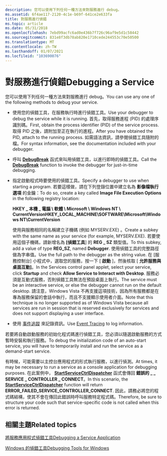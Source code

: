 ```yaml
---
description: 您可以使用下列任何一種方法來對服務進行 debug。
ms.assetid: 6f4ae117-2120-4c1e-b69f-641ce2e633fa
title: 對服務進行偵錯
ms.topic: article
ms.date: 05/31/2018
ms.openlocfilehash: 7ebd99acfc6ad0e436b7f726c96af9e5d1c58442
ms.sourcegitcommit: 831e8f3db78ab820e1710cede244553c70e50500
ms.translationtype: MT
ms.contentlocale: zh-TW
ms.lasthandoff: 01/07/2021
ms.locfileid: "103690076"
---
```

# <a name="debugging-a-service"></a><span data-ttu-id="451e9-103">對服務進行偵錯</span><span class="sxs-lookup"><span data-stu-id="451e9-103">Debugging a Service</span></span>

<span data-ttu-id="451e9-104">您可以使用下列任何一種方法來對服務進行 debug。</span><span class="sxs-lookup"><span data-stu-id="451e9-104">You can use any one of the following methods to debug your service.</span></span>

-   <span data-ttu-id="451e9-105">使用您的偵錯工具，在服務執行時進行偵錯工具。</span><span class="sxs-lookup"><span data-stu-id="451e9-105">Use your debugger to debug the service while it is running.</span></span> <span data-ttu-id="451e9-106">首先，取得服務進程 (PID) 的處理序識別碼。</span><span class="sxs-lookup"><span data-stu-id="451e9-106">First, obtain the process identifier (PID) of the service process.</span></span> <span data-ttu-id="451e9-107">取得 PID 之後，請附加至正在執行的進程。</span><span class="sxs-lookup"><span data-stu-id="451e9-107">After you have obtained the PID, attach to the running process.</span></span> <span data-ttu-id="451e9-108">如需語法資訊，請參閱偵錯工具隨附的檔。</span><span class="sxs-lookup"><span data-stu-id="451e9-108">For syntax information, see the documentation included with your debugger.</span></span>
-   <span data-ttu-id="451e9-109">呼叫 [**DebugBreak**](/windows/desktop/api/debugapi/nf-debugapi-debugbreak) 函式來叫用偵錯工具，以進行即時的偵錯工具。</span><span class="sxs-lookup"><span data-stu-id="451e9-109">Call the [**DebugBreak**](/windows/desktop/api/debugapi/nf-debugapi-debugbreak) function to invoke the debugger for just-in-time debugging.</span></span>
-   <span data-ttu-id="451e9-110">指定啟動程式時要使用的偵錯工具。</span><span class="sxs-lookup"><span data-stu-id="451e9-110">Specify a debugger to use when starting a program.</span></span> <span data-ttu-id="451e9-111">若要這樣做，請在下列登錄位置中建立名為 **影像檔執行選項** 的金鑰：</span><span class="sxs-lookup"><span data-stu-id="451e9-111">To do so, create a key called **Image File Execution Options** in the following registry location:</span></span>

    <span data-ttu-id="451e9-112">**HKEY \_ 本機 \_ 電腦 \\ 軟體 \\ Microsoft \\ Windows NT \\ CurrentVersion**</span><span class="sxs-lookup"><span data-stu-id="451e9-112">**HKEY\_LOCAL\_MACHINE\\SOFTWARE\\Microsoft\\Windows NT\\CurrentVersion**</span></span>

    <span data-ttu-id="451e9-113">使用與服務相同的名稱建立子機碼 (例如 MYSERV.EXE) 。</span><span class="sxs-lookup"><span data-stu-id="451e9-113">Create a subkey with the same name as your service (for example, MYSERV.EXE).</span></span> <span data-ttu-id="451e9-114">若要使用這個子機碼，請新增名為 **[偵錯工具**] 的 **REG \_ SZ** 類型值。</span><span class="sxs-lookup"><span data-stu-id="451e9-114">To this subkey, add a value of type **REG\_SZ**, named **Debugger**.</span></span> <span data-ttu-id="451e9-115">使用偵錯工具的完整路徑做為字串值。</span><span class="sxs-lookup"><span data-stu-id="451e9-115">Use the full path to the debugger as the string value.</span></span> <span data-ttu-id="451e9-116">在 [服務控制台] 小程式中，選取您的服務，按一下 [ **啟動** ]，然後核取 [ **允許服務與桌面互動]**。</span><span class="sxs-lookup"><span data-stu-id="451e9-116">In the Services control panel applet, select your service, click **Startup** and check **Allow Service to Interact with Desktop**.</span></span> <span data-ttu-id="451e9-117">服務必須是互動式服務，否則偵錯工具無法在預設桌面上執行。</span><span class="sxs-lookup"><span data-stu-id="451e9-117">The service must be an interactive service, or else the debugger cannot run on the default desktop.</span></span> <span data-ttu-id="451e9-118">請注意，Windows Vista 不再支援這項技術，因為所有服務都是在專為服務保留的會話中執行，而且不支援顯示使用者介面。</span><span class="sxs-lookup"><span data-stu-id="451e9-118">Note that this technique is no longer supported as of Windows Vista because all services are run in session that is reserved exclusively for services and does not support displaying a user interface.</span></span>

-   <span data-ttu-id="451e9-119">使用 [事件追蹤](/windows/desktop/ETW/event-tracing-portal) 來記錄資訊。</span><span class="sxs-lookup"><span data-stu-id="451e9-119">Use [Event Tracing](/windows/desktop/ETW/event-tracing-portal) to log information.</span></span>

<span data-ttu-id="451e9-120">若要將自動啟動服務的初始化程式碼進行偵錯工具，您必須以隨選啟動服務的方式暫時安裝和執行服務。</span><span class="sxs-lookup"><span data-stu-id="451e9-120">To debug the initialization code of an auto-start service, you will have to temporarily install and run the service as a demand-start service.</span></span>

<span data-ttu-id="451e9-121">有時候，可能需要以主控台應用程式的形式執行服務，以進行偵測。</span><span class="sxs-lookup"><span data-stu-id="451e9-121">At times, it may be necessary to run a service as a console application for debugging purposes.</span></span> <span data-ttu-id="451e9-122">在此案例中， [**StartServiceCtrlDispatcher**](/windows/desktop/api/Winsvc/nf-winsvc-startservicectrldispatchera) 函式會傳回 **錯誤的 \_ \_ SERVICE \_ CONTROLLER \_ CONNECT**。</span><span class="sxs-lookup"><span data-stu-id="451e9-122">In this scenario, the [**StartServiceCtrlDispatcher**](/windows/desktop/api/Winsvc/nf-winsvc-startservicectrldispatchera) function will return **ERROR\_FAILED\_SERVICE\_CONTROLLER\_CONNECT**.</span></span> <span data-ttu-id="451e9-123">因此，請務必將您的程式碼結構，使其不會在傳回此錯誤時呼叫服務特定程式碼。</span><span class="sxs-lookup"><span data-stu-id="451e9-123">Therefore, be sure to structure your code such that service-specific code is not called when this error is returned.</span></span>

## <a name="related-topics"></a><span data-ttu-id="451e9-124">相關主題</span><span class="sxs-lookup"><span data-stu-id="451e9-124">Related topics</span></span>

<dl> <dt>

[<span data-ttu-id="451e9-125">將服務應用程式偵錯工具</span><span class="sxs-lookup"><span data-stu-id="451e9-125">Debugging a Service Application</span></span>](https://msdn.microsoft.com/library/cc267835.aspx)
</dt> <dt>

[<span data-ttu-id="451e9-126">Windows 的偵錯工具</span><span class="sxs-lookup"><span data-stu-id="451e9-126">Debugging Tools for Windows</span></span>](https://msdn.microsoft.com/library/cc267445.aspx)
</dt> </dl>

 

 
